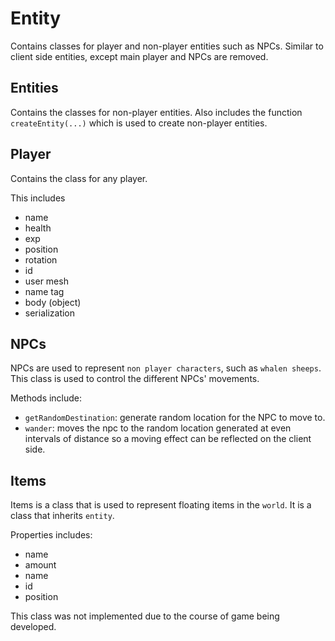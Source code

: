 # Entity

Contains classes for player and non-player entities such as NPCs.
Similar to client side entities, except main player and NPCs are removed.

## Entities

Contains the classes for non-player entities. Also includes the function `createEntity(...)` which is used to create non-player entities.

## Player

Contains the class for any player.

This includes

- name
- health
- exp
- position
- rotation
- id
- user mesh
- name tag
- body (object)
- serialization

## NPCs

NPCs are used to represent `non player characters`, such as `whalen sheeps`. This class is used to control the different NPCs' movements. 

Methods include:

- `getRandomDestination`: generate random location for the NPC to move to.
- `wander`: moves the npc to the random location generated at even intervals of distance so a moving effect can be reflected on the client side.

## Items

Items is a class that is used to represent floating items in the `world`. It is a class that inherits `entity`.

Properties includes:

- name
- amount
- name
- id
- position

This class was not implemented due to the course of game being developed.